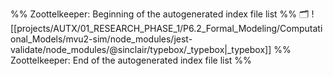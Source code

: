 %% Zoottelkeeper: Beginning of the autogenerated index file list  %%
🗂️ ![[projects/AUTX/01_RESEARCH_PHASE_1/P6.2_Formal_Modeling/Computational_Models/mvu2-sim/node_modules/jest-validate/node_modules/@sinclair/typebox/_typebox|_typebox]]
%% Zoottelkeeper: End of the autogenerated index file list  %%
